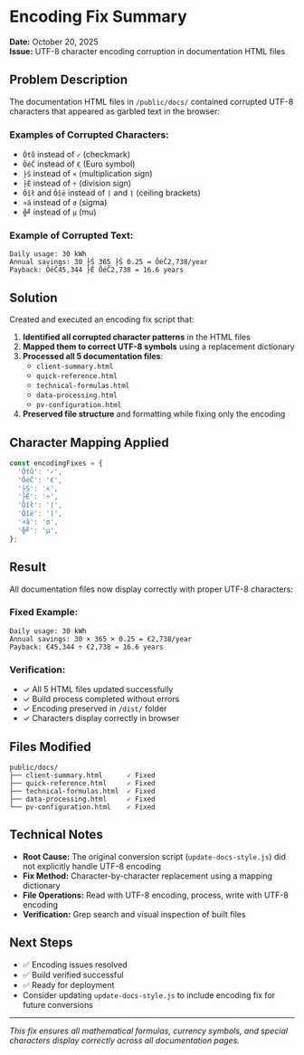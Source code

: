 # Encoding Fix Summary

**Date:** October 20, 2025  
**Issue:** UTF-8 character encoding corruption in documentation HTML files

## Problem Description

The documentation HTML files in `/public/docs/` contained corrupted UTF-8 characters that appeared as garbled text in the browser:

### Examples of Corrupted Characters:
- `Ôťů` instead of `✓` (checkmark)
- `ÔéČ` instead of `€` (Euro symbol)
- `├Ś` instead of `×` (multiplication sign)
- `├Ě` instead of `÷` (division sign)
- `Ôîł` and `Ôîë` instead of `⌈` and `⌉` (ceiling brackets)
- `¤â` instead of `σ` (sigma)
- `╬╝` instead of `μ` (mu)

### Example of Corrupted Text:
```
Daily usage: 30 kWh
Annual savings: 30 ├Ś 365 ├Ś 0.25 = ÔéČ2,738/year
Payback: ÔéČ45,344 ├Ě ÔéČ2,738 = 16.6 years
```

## Solution

Created and executed an encoding fix script that:

1. **Identified all corrupted character patterns** in the HTML files
2. **Mapped them to correct UTF-8 symbols** using a replacement dictionary
3. **Processed all 5 documentation files**:
   - `client-summary.html`
   - `quick-reference.html`
   - `technical-formulas.html`
   - `data-processing.html`
   - `pv-configuration.html`
4. **Preserved file structure** and formatting while fixing only the encoding

## Character Mapping Applied

```javascript
const encodingFixes = {
  'Ôťů': '✓',
  'ÔéČ': '€',
  '├Ś': '×',
  '├Ě': '÷',
  'Ôîł': '⌈',
  'Ôîë': '⌉',
  '¤â': 'σ',
  '╬╝': 'μ',
};
```

## Result

All documentation files now display correctly with proper UTF-8 characters:

### Fixed Example:
```
Daily usage: 30 kWh
Annual savings: 30 × 365 × 0.25 = €2,738/year
Payback: €45,344 ÷ €2,738 = 16.6 years
```

### Verification:
- ✓ All 5 HTML files updated successfully
- ✓ Build process completed without errors
- ✓ Encoding preserved in `/dist/` folder
- ✓ Characters display correctly in browser

## Files Modified

```
public/docs/
├── client-summary.html      ✓ Fixed
├── quick-reference.html     ✓ Fixed
├── technical-formulas.html  ✓ Fixed
├── data-processing.html     ✓ Fixed
└── pv-configuration.html    ✓ Fixed
```

## Technical Notes

- **Root Cause:** The original conversion script (`update-docs-style.js`) did not explicitly handle UTF-8 encoding
- **Fix Method:** Character-by-character replacement using a mapping dictionary
- **File Operations:** Read with UTF-8 encoding, process, write with UTF-8 encoding
- **Verification:** Grep search and visual inspection of built files

## Next Steps

- ✅ Encoding issues resolved
- ✅ Build verified successful
- ✅ Ready for deployment
- Consider updating `update-docs-style.js` to include encoding fix for future conversions

---
*This fix ensures all mathematical formulas, currency symbols, and special characters display correctly across all documentation pages.*
